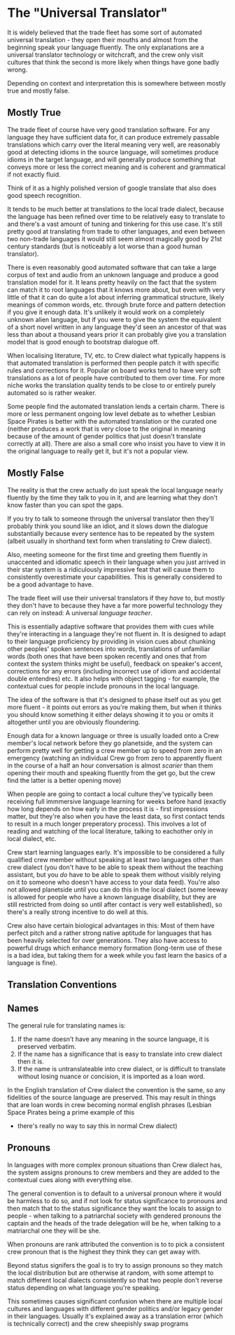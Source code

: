 # The "Universal Translator"

It is widely believed that the trade fleet has some sort of automated
universal translation - they open their mouths and almost from the
beginning speak your language fluently. The only explanations are
a universal translator technology or witchcraft, and the crew only
visit cultures that think the second is more likely when things
have gone badly wrong.

Depending on context and interpretation this is somewhere between mostly
true and mostly false.

## Mostly True

The trade fleet of course have very good translation software. For any
language they have sufficient data for, it can produce extremely passable
translations which carry over the literal meaning very well, are reasonably
good at detecting idioms in the source language, will sometimes produce
idioms in the target language, and will generally produce something that
conveys more or less the correct meaning and is coherent and grammatical
if not exactly fluid.

Think of it as a highly polished version of google translate that also
does good speech recognition.

It tends to be much better at translations *to* the local trade dialect,
because the language has been refined over time to be relatively easy
to translate to and there's a vast amount of tuning and tinkering for
this use case. It's still pretty good at translating from trade to other
languages, and even between two non-trade languages it would still seem
almost magically good by 21st century standards (but is noticeably a lot
worse than a good human translator).

There is even reasonably good automated software that can take a large
corpus of text and audio from an unknown language and produce a good
translation model for it. It leans pretty heavily on the fact that the
system can match it to root languages that it knows more about, but even
with very little of that it can do quite a lot about inferring grammatical
structure, likely meanings of common words, etc. through brute force and
pattern detection if you give it enough data. It's unlikely it would
work on a completely unknown alien language, but if you were to give
the system the equivalent of a short novel written in any language they'd
seen an ancestor of that was less than about a thousand years prior it
can probably give you a translation model that is good enough to bootstrap
dialogue off.

When localising literature, TV, etc. to Crew dialect what typically
happens is that automated translation is performed then people
patch it with specific rules and corrections for it. Popular on board
works tend to have very soft translations as a lot of people have
contributed to them over time. For more niche works the translation
quality tends to be close to or entirely purely automated so is rather
weaker.

Some people find the automated translation lends a certain charm.
There is more or less permanent ongoing low level debate as to whether
Lesbian Space Pirates is better with the automated translation or the
curated one (neither produces a work that is very close to the original
in meaning because of the amount of gender politics that just doesn't
translate correctly at all). There are also a small core who insist
you have to view it in the original language to really get it, but
it's not a popular view.

## Mostly False

The reality is that the crew actually do just speak the local language
nearly fluently by the time they talk to you in it, and are learning
what they don't know faster than you can spot the gaps.

If you try to talk to someone through the universal translator then
they'll probably think you sound like an idiot, and it slows down
the dialogue substantially because every sentence has to be repeated
by the system (albeit usually in shorthand text form when translating
*to* Crew dialect).

Also, meeting someone for the first time and greeting them fluently
in unaccented and idiomatic speech in their language when you just
arrived in their star system is a ridiculously impressive feat that
will cause them to consistently overestimate your capabilities. This
is generally considered to be a good advantage to have.

The trade fleet will use their universal translators if they *have*
to, but mostly they don't have to because they have a far more
powerful technology they can rely on instead: A universal *language
teacher*.

This is essentially adaptive software that provides them with cues
while they're interacting in a language they're not fluent in. It
is designed to adapt to their language proficiency by providing in
vision cues about chunking other peoples' spoken sentences into
words, translations of unfamiliar words (both ones that have been
spoken recently and ones that from context the system thinks might
be useful), feedback on speaker's accent, corrections for any errors
(including incorrect use of idiom and accidental double entendres)
etc. It also helps with object tagging - for example, the contextual
cues for people include pronouns in the local language.
 
The idea of the software is that it's designed to phase itself out
as you get more fluent - it points out errors as you're making them,
but when it thinks you should know something it either delays showing
it to you or omits it altogether until you are obviously floundering.

Enough data for a known language or three is usually loaded onto
a Crew member's local network before they go planetside, and the
system can perform pretty well for getting a crew member up to
speed from zero in an emergency (watching an individual Crew go
from zero to apparently fluent in the course of a half an hour
conversation is almost *scarier* than them opening their mouth
and speaking fluently from the get go, but the crew find the latter
is a better opening move)

When people are going to contact a local culture they've typically
been receiving full immmersive language learning for weeks before hand
(exactly how long depends on how early in the process it is - first
impressions matter, but they're also when you have the least data,
so first contact tends to result in a much longer preperatory process).
This involves a lot of reading and watching of the local literature,
talking to eachother only in local dialect, etc.

Crew start learning languages early. It's impossible to be considered
a fully qualified crew member without speaking at least two languages
other than crew dialect (you don't have to be able to speak them without
the teaching assistant, but you *do* have to be able to speak them without
visibly relying on it to someone who doesn't have access to your
data feed). You're also not allowed planetside until you can do this
in the local dialect (some leeway is allowed for people who have a
known language disability, but they are still restricted from doing
so until after contact is very well established), so there's a really
strong incentive to do well at this.

Crew also have certain biological advantages in this: Most of them have
perfect pitch and a rather strong native aptitude for languages that
has been heavily selected for over generations. They
also have access to powerful drugs which enhance memory formation
(long-term use of these is a bad idea, but taking them for a week
while you fast learn the basics of a language is fine).

## Translation Conventions

## Names

The general rule for translating names is:

1. If the name doesn't have any meaning in the source language,
   it is preserved verbatim.
2. If the name has a significance that is easy to translate into
   crew dialect then it is.
3. If the name is untranslateable into crew dialect, or is difficult
   to translate without losing nuance or concision, it is imported
   as a loan word.

In the English translation of Crew dialect the convention is the
same, so any fidelities of the source language are preserved. This
may result in things that are loan words in crew becoming normal
english phrases (Lesbian Space Pirates being a prime example of this
- there's really no way to say this in normal Crew dialect)

## Pronouns

In languages with more complex pronoun situations than Crew dialect
has, the system assigns pronouns to crew members and they are added
to the contextual cues along with everything else.

The general convention is to default to a universal pronoun where it
would be harmless to do so, and if not look for status significance
to pronouns and then match that to the status significance they want
the locals to assign to people - when talking to a patriarchal
society with gendered pronouns the captain and the heads of the
trade delegation will be he, when talking to a matriarchal one
they will be she.

When pronouns are rank attributed the convention is to to pick
a consistent crew pronoun that is the highest they think they
can get away with.

Beyond status signifers the goal is to try to assign pronouns so
they match the local distribution but are otherwise at random,
with some attempt to match different local dialects consistently
so that two people don't reverse status depending on what language
you're speaking.

This sometimes causes significant confusion when there are multiple
local cultures and languages with different gender politics and/or
legacy gender in their languages. Usually it's explained away as a
translation error (which is technically correct) and the crew
sheepishly swap programs
